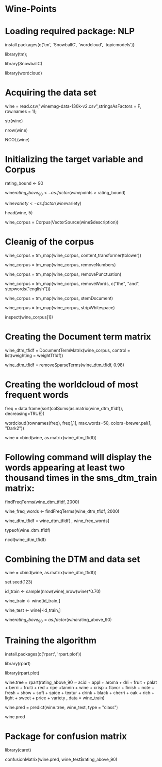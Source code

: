 # Wine-Points
# Loading required package: NLP
install.packages(c('tm', 'SnowballC', 'wordcloud', 'topicmodels'))

library(tm);

library(SnowballC)

library(wordcloud)

# Acquiring the data set

wine =  read.csv("winemag-data-130k-v2.csv",stringsAsFactors = F, row.names = 1);

str(wine)

nrow(wine)

NCOL(wine)

# Initializing the target variable and Corpus
rating_bound <- 90

wine$rating_above_90 <- as.factor(wine$points > rating_bound)

wine$variety <- as.factor(wine$variety)

head(wine, 5)

wine_corpus = Corpus(VectorSource(wine$description))

# Cleanig of the corpus
wine_corpus = tm_map(wine_corpus, content_transformer(tolower))

wine_corpus = tm_map(wine_corpus, removeNumbers)

wine_corpus = tm_map(wine_corpus, removePunctuation)

wine_corpus = tm_map(wine_corpus, removeWords, c("the", "and", stopwords("english")))

wine_corpus = tm_map(wine_corpus, stemDocument)

wine_corpus = tm_map(wine_corpus, stripWhitespace)

inspect(wine_corpus[1])

# Creating the Document term matrix
wine_dtm_tfidf = DocumentTermMatrix(wine_corpus, control = list(weighting = weightTfIdf))

wine_dtm_tfidf = removeSparseTerms(wine_dtm_tfidf, 0.98)


# Creating the worldcloud of most frequent words

freq = data.frame(sort(colSums(as.matrix(wine_dtm_tfidf)), decreasing=TRUE))

wordcloud(rownames(freq), freq[,1], max.words=50, colors=brewer.pal(1, "Dark2"))

wine = cbind(wine, as.matrix(wine_dtm_tfidf))


# Following command will display the words appearing at least two thousand times in the sms_dtm_train matrix:
findFreqTerms(wine_dtm_tfidf, 2000)

wine_freq_words <- findFreqTerms(wine_dtm_tfidf, 2000)

wine_dtm_tfidf = wine_dtm_tfidf[ , wine_freq_words]

typeof(wine_dtm_tfidf)

ncol(wine_dtm_tfidf)

# Combining the DTM and data set
wine = cbind(wine, as.matrix(wine_dtm_tfidf))

set.seed(123)

id_train <- sample(nrow(wine),nrow(wine)*0.70)

wine_train <- wine[id_train,]

wine_test <- wine[-id_train,]

wine$rating_above_90 = as.factor(wine$rating_above_90)

# Training the algorithm
install.packages(c('rpart', 'rpart.plot'))

library(rpart)

library(rpart.plot)

wine.tree = rpart(rating_above_90 ~ acid + appl + aroma + dri + fruit + palat + berri + fruiti + red + ripe +tannin +
                    wine + crisp + flavor + finish + note + fresh + show + soft + spice + textur + drink
                  + black + cherri + oak + rich + light + sweet +  price + variety , data = wine_train)

wine.pred = predict(wine.tree, wine_test, type = "class")

wine.pred


# Package for confusion matrix
library(caret)

confusionMatrix(wine.pred, wine_test$rating_above_90)









